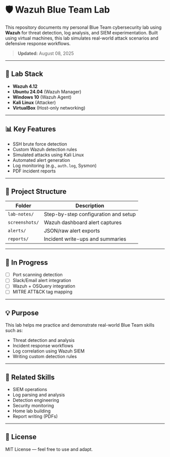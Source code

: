 # 🛡️ Wazuh Blue Team Lab

This repository documents my personal Blue Team cybersecurity lab using **Wazuh** for threat detection, log analysis, and SIEM experimentation. Built using virtual machines, this lab simulates real-world attack scenarios and defensive response workflows.

> **Updated:** August 08, 2025

---

## 🔧 Lab Stack

- **Wazuh 4.12**
- **Ubuntu 24.04** (Wazuh Manager)
- **Windows 10** (Wazuh Agent)
- **Kali Linux** (Attacker)
- **VirtualBox** (Host-only networking)

---

## 📊 Key Features

- SSH brute force detection  
- Custom Wazuh detection rules  
- Simulated attacks using Kali Linux  
- Automated alert generation  
- Log monitoring (e.g., `auth.log`, Sysmon)  
- PDF incident reports  

---

## 📁 Project Structure

| Folder         | Description                          |
|----------------|--------------------------------------|
| `lab-notes/`   | Step-by-step configuration and setup |
| `screenshots/` | Wazuh dashboard alert captures       |
| `alerts/`      | JSON/raw alert exports               |
| `reports/`     | Incident write-ups and summaries     |

---

## 🚧 In Progress

- [ ] Port scanning detection  
- [ ] Slack/Email alert integration  
- [ ] Wazuh + OSQuery integration  
- [ ] MITRE ATT&CK tag mapping  

---

## 💡 Purpose

This lab helps me practice and demonstrate real-world Blue Team skills such as:

- Threat detection and analysis
- Incident response workflows
- Log correlation using Wazuh SIEM
- Writing custom detection rules

---

## 📎 Related Skills

- SIEM operations  
- Log parsing and analysis  
- Detection engineering  
- Security monitoring  
- Home lab building  
- Report writing (PDFs)

---

## 📜 License

MIT License — feel free to use and adapt.

